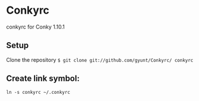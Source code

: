 # Conkyrc
conkyrc for Conky 1.10.1

Setup
-----

Clone the repository
``
$ git clone git://github.com/gyunt/Conkyrc/ conkyrc
``

Create link symbol:
-----

``
ln -s conkyrc ~/.conkyrc
``
